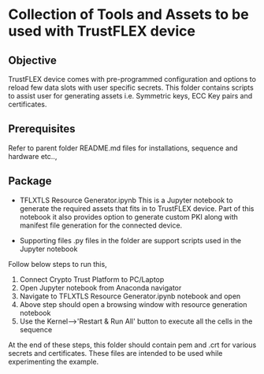 # Collection of Tools and Assets to be used with TrustFLEX device

## Objective
TrustFLEX device comes with pre-programmed configuration and options to reload few data slots with user specific secrets. This folder contains scripts to assist user for generating assets i.e. Symmetric keys, ECC Key pairs and certificates.

## Prerequisites
Refer to parent folder README.md files for installations, sequence and hardware etc..,

## Package
 - TFLXTLS Resource Generator.ipynb
This is a Jupyter notebook to generate the required assets that fits in to TrustFLEX device. Part of this notebook it also provides option to generate custom PKI along with manifest file generation for the connected device.

 - Supporting files
.py files in the folder are support scripts used in the Jupyter notebook


Follow below steps to run this,
1. Connect Crypto Trust Platform to PC/Laptop
2. Open Jupyter notebook from Anaconda navigator
3. Navigate to TFLXTLS Resource Generator.ipynb notebook and open
4. Above step should open a browsing window with resource generation notebook
5. Use the Kernel-->'Restart & Run All' button to execute all the cells in the sequence

At the end of these steps, this folder should contain pem and .crt for various secrets and certificates. These files are intended to be used while experimenting the example.

